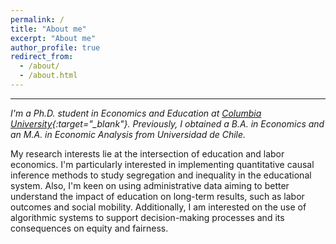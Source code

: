 ```yaml
---
permalink: /
title: "About me"
excerpt: "About me"
author_profile: true
redirect_from: 
  - /about/
  - /about.html
---
```


---

*I'm a Ph.D. student in Economics and Education at [Columbia University](https://www.tc.columbia.edu/education-policy-and-social-analysis/economics-and-education/current-students/){:target="_blank"}. Previously, I obtained a B.A. in Economics and an M.A. in Economic Analysis from Universidad de Chile.*

My research interests lie at the intersection of education and labor economics.
I'm particularly interested in implementing quantitative causal inference methods to study segregation and inequality in the educational system. Also, I'm keen on using administrative data aiming to better understand the impact of education on long-term results, such as labor outcomes and social mobility.
Additionally, I am interested on the use of algorithmic systems to support decision-making processes and its consequences on equity and fairness.
